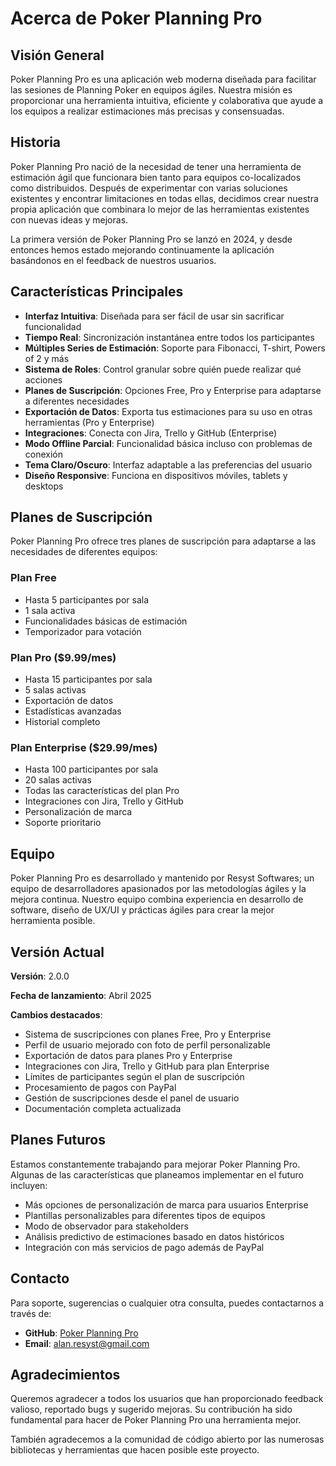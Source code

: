 # Acerca de Poker Planning Pro

## Visión General

Poker Planning Pro es una aplicación web moderna diseñada para facilitar las sesiones de Planning Poker en equipos ágiles. Nuestra misión es proporcionar una herramienta intuitiva, eficiente y colaborativa que ayude a los equipos a realizar estimaciones más precisas y consensuadas.

## Historia

Poker Planning Pro nació de la necesidad de tener una herramienta de estimación ágil que funcionara bien tanto para equipos co-localizados como distribuidos. Después de experimentar con varias soluciones existentes y encontrar limitaciones en todas ellas, decidimos crear nuestra propia aplicación que combinara lo mejor de las herramientas existentes con nuevas ideas y mejoras.

La primera versión de Poker Planning Pro se lanzó en 2024, y desde entonces hemos estado mejorando continuamente la aplicación basándonos en el feedback de nuestros usuarios.

## Características Principales

- **Interfaz Intuitiva**: Diseñada para ser fácil de usar sin sacrificar funcionalidad
- **Tiempo Real**: Sincronización instantánea entre todos los participantes
- **Múltiples Series de Estimación**: Soporte para Fibonacci, T-shirt, Powers of 2 y más
- **Sistema de Roles**: Control granular sobre quién puede realizar qué acciones
- **Planes de Suscripción**: Opciones Free, Pro y Enterprise para adaptarse a diferentes necesidades
- **Exportación de Datos**: Exporta tus estimaciones para su uso en otras herramientas (Pro y Enterprise)
- **Integraciones**: Conecta con Jira, Trello y GitHub (Enterprise)
- **Modo Offline Parcial**: Funcionalidad básica incluso con problemas de conexión
- **Tema Claro/Oscuro**: Interfaz adaptable a las preferencias del usuario
- **Diseño Responsive**: Funciona en dispositivos móviles, tablets y desktops

## Planes de Suscripción

Poker Planning Pro ofrece tres planes de suscripción para adaptarse a las necesidades de diferentes equipos:

### Plan Free
- Hasta 5 participantes por sala
- 1 sala activa
- Funcionalidades básicas de estimación
- Temporizador para votación

### Plan Pro ($9.99/mes)
- Hasta 15 participantes por sala
- 5 salas activas
- Exportación de datos
- Estadísticas avanzadas
- Historial completo

### Plan Enterprise ($29.99/mes)
- Hasta 100 participantes por sala
- 20 salas activas
- Todas las características del plan Pro
- Integraciones con Jira, Trello y GitHub
- Personalización de marca
- Soporte prioritario


## Equipo

Poker Planning Pro es desarrollado y mantenido por Resyst Softwares; un equipo de desarrolladores apasionados por las metodologías ágiles y la mejora continua. Nuestro equipo combina experiencia en desarrollo de software, diseño de UX/UI y prácticas ágiles para crear la mejor herramienta posible.

## Versión Actual

**Versión**: 2.0.0

**Fecha de lanzamiento**: Abril 2025

**Cambios destacados**:
- Sistema de suscripciones con planes Free, Pro y Enterprise
- Perfil de usuario mejorado con foto de perfil personalizable
- Exportación de datos para planes Pro y Enterprise
- Integraciones con Jira, Trello y GitHub para plan Enterprise
- Límites de participantes según el plan de suscripción
- Procesamiento de pagos con PayPal
- Gestión de suscripciones desde el panel de usuario
- Documentación completa actualizada

## Planes Futuros

Estamos constantemente trabajando para mejorar Poker Planning Pro. Algunas de las características que planeamos implementar en el futuro incluyen:

- Más opciones de personalización de marca para usuarios Enterprise
- Plantillas personalizables para diferentes tipos de equipos
- Modo de observador para stakeholders
- Análisis predictivo de estimaciones basado en datos históricos
- Integración con más servicios de pago además de PayPal

## Contacto

Para soporte, sugerencias o cualquier otra consulta, puedes contactarnos a través de:

- **GitHub**: [Poker Planning Pro](https://github.com/ProDrifterDK/poker-planning)
- **Email**: alan.resyst@gmail.com

## Agradecimientos

Queremos agradecer a todos los usuarios que han proporcionado feedback valioso, reportado bugs y sugerido mejoras. Su contribución ha sido fundamental para hacer de Poker Planning Pro una herramienta mejor.

También agradecemos a la comunidad de código abierto por las numerosas bibliotecas y herramientas que hacen posible este proyecto.